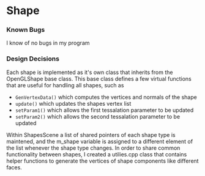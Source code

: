 # Shape

### Known Bugs
I know of no bugs in my program

### Design Decisions
Each shape is implemented as it's own class that inherits from the OpenGLShape base class. This base class defines a few virtual functions that are useful for handling all shapes, such as 
* `GenVertexData()` which computes the vertices and normals of the shape
* `update()` which updates the shapes vertex list
* `setParam1()` which allows the first tessalation parameter to be updated
* `setParam2()` which allows the second tessalation parameter to be updated


Within ShapesScene a list of shared pointers of each shape type is maintened, and the m_shape variable is assigned to a different element of the list whenever the shape type changes. 
In order to share common functionality between shapes, I created a utilies.cpp class that contains helper functions to generate the vertices of shape components like different faces.
